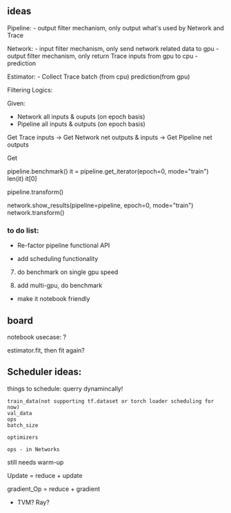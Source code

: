 ## ideas

Pipeline:
	- output filter mechanism, only output what's used by Network and Trace


Network:
	- input filter mechanism, only send network related data to gpu
	- output filter mechanism, only return Trace inputs from gpu to cpu - prediction

Estimator:
	- Collect Trace
	batch (from cpu) prediction(from gpu)



Filtering Logics:

Given:
* Network all inputs & ouputs (on epoch basis)
* Pipeline all inputs & outputs (on epoch basis)

Get Trace inputs -> Get Network net outputs & inputs -> Get Pipeline net outputs

Get


pipeline.benchmark()
it = pipeline.get_iterator(epoch=0, mode="train")
len(it)
it[0]

pipeline.transform()


network.show_results(pipeline=pipeline, epoch=0, mode="train")
network.transform()



### to do list:
* Re-factor pipeline functional API

* add scheduling functionality

7. do benchmark on single gpu speed

8. add multi-gpu, do benchmark

* make it notebook friendly

## board

notebook usecase: ?

estimator.fit, then fit again?

## Scheduler ideas:

things to schedule: querry dynamincally!

    train_data(not supporting tf.dataset or torch loader scheduling for now)
    val_data
    ops
    batch_size

    optimizers

    ops - in Networks


still needs warm-up

 Update = reduce + update

 gradient_Op = reduce + gradient



* TVM? Ray?


